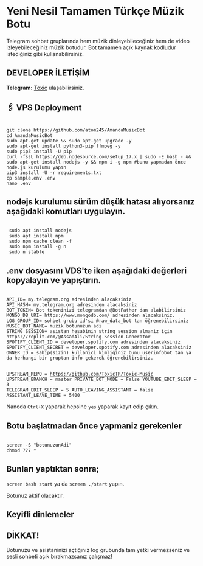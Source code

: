 <h1>Yeni Nesil Tamamen Türkçe Müzik Botu</h1>

Telegram sohbet gruplarında hem müzik dinleyebileceğiniz hem de video izleyebileceğiniz müzik botudur.
Bot tamamen açık kaynak kodludur istediğiniz gibi kullanabilirsiniz.

## DEVELOPER İLETİŞİM
<b>Telegram:</b> <a href="https://t.me/ToxicTR">Toxic</a> ulaşabilirsiniz. <br>

## 🖇 VPS Deployment
<code>
git clone https://github.com/atom245/AmandaMusicBot
cd AmandaMusicBot
sudo apt-get update && sudo apt-get upgrade -y
sudo apt-get install python3-pip ffmpeg -y
sudo pip3 install -U pip
curl -fssL https://deb.nodesource.com/setup_17.x | sudo -E bash - && sudo apt-get install nodejs -y && npm i -g npm #bunu yapmadan önce node.js kurulumu yapın
pip3 install -U -r requirements.txt
cp sample.env .env
nano .env
</code>

## nodejs kurulumu sürüm düşük hatası alıyorsanız aşağıdaki komutları uygulayın.
<code>
 sudo apt install nodejs
 sudo apt install npm
 sudo npm cache clean -f
 sudo npm install -g n
 sudo n stable
</code>

## .env dosyasını VDS'te iken aşağıdaki değerleri kopyalayın ve yapıştırın.

<code>
API_ID= my.telegram.org adresinden alacaksiniz
API_HASH= my.telegram.org adresinden alacaksiniz
BOT_TOKEN= Bot tokeninizi telegramdan @BotFather dan alabilirsiniz
MONGO_DB_URI= https://www.mongodb.com/ adresinden alacaksiniz.
LOG_GROUP_ID= sohbet grubu id'si @raw_data_bot tan öğrenebilirsiniz
MUSIC_BOT_NAME= müzik botunuzun adi
STRING_SESSION= asistan hesabinin string session almaniz için https://replit.com/@AssadAli/String-Session-Generator
SPOTIFY_CLIENT_ID = developer.spotify.com adresinden alacaksiniz
SPOTIFY_CLIENT_SECRET = developer.spotify.com adresinden alacaksiniz
OWNER_ID = sahip(sizin) kullanici kimliğiniz bunu userinfobot tan ya da herhangi bir gruptan info çekerek öğrenebilirsiniz.

UPSTREAM_REPO = https://github.com/ToxicTR/Toxic-Music
UPSTREAM_BRAMCH = master
PRIVATE_BOT_MODE = False
YOUTUBE_EDIT_SLEEP = 3
TELEGRAM_EDIT_SLEEP = 5
AUTO_LEAVING_ASSISTANT = false
ASSISTANT_LEAVE_TIME = 5400
</code>

Nanoda <code>Ctrl+X</code> yaparak hepsine <code>yes</code> yaparak kayıt edip çıkın.

## Botu başlatmadan önce yapmaniz gerekenler
<code>
screen -S "botunuzunAdi"
chmod 777 *
</code>

## Bunları yaptıktan sonra;

<code>screen bash start</code> ya da <code>screen ./start</code> yapın.

Botunuz aktif olacaktır.

## Keyifli dinlemeler 

## DİKKAT!

Botunuzu ve asistaninizi açtığınız log grubunda tam yetki vermezseniz ve sesli sohbeti açık bırakmazsanız çalışmaz!
